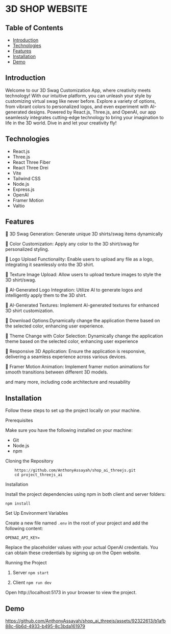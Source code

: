 # 3D SHOP WEBSITE

## Table of Contents  

- [Introduction](#introduction)
- [Technologies](#technologies)
- [Features](#features)
- [Installation](#installation)
- [Demo](#demo)

## Introduction

Welcome to our 3D Swag Customization App, where creativity meets technology! With our intuitive platform, you can unleash your style by customizing
virtual swag like never before. Explore a variety of options, from vibrant colors to personalized logos, and even experiment with AI-generated designs. 
Powered by React.js, Three.js, and OpenAI, our app seamlessly integrates cutting-edge technology to bring your imagination to life in the 3D world.
Dive in and let your creativity fly!

## Technologies

- React.js
- Three.js
- React Three Fiber
- React Three Drei
- Vite
- Tailwind CSS
- Node.js
- Express.js
- OpenAI
- Framer Motion
- Valtio

## Features

🔹  3D Swag Generation: Generate unique 3D shirts/swag items dynamically

🔹 Color Customization: Apply any color to the 3D shirt/swag for personalized styling.

🔹 Logo Upload Functionality: Enable users to upload any file as a logo, integrating it seamlessly onto the 3D shirt.

🔹 Texture Image Upload: Allow users to upload texture images to style the 3D shirt/swag.

🔹 AI-Generated Logo Integration: Utilize AI to generate logos and intelligently apply them to the 3D shirt.

🔹 AI-Generated Textures: Implement AI-generated textures for enhanced 3D shirt customization.

🔹 Download Options:Dynamically change the application theme based on the selected color, enhancing user experience.

🔹 Theme Change with Color Selection: Dynamically change the application theme based on the selected color, enhancing user experience

🔹 Responsive 3D Application: Ensure the application is responsive, delivering a seamless experience across various devices.

🔹 Framer Motion Animation: Implement framer motion animations for smooth transitions between different 3D models.

and many more, including code architecture and reusability


## Installation 

Follow these steps to set up the project locally on your machine.

Prerequisites

Make sure you have the following installed on your machine:

 - Git
 - Node.js
 - npm 

Cloning the Repository

```
    https://github.com/AnthonyAssayah/shop_ai_threejs.git
    cd project_threejs_ai
```
Installation

Install the project dependencies using npm in both client and server folders:

```
npm install
```

Set Up Environment Variables

Create a new file named ```.env``` in the root of your project and add the following content:
```
OPENAI_API_KEY=
```

Replace the placeholder values with your actual OpenAI credentials. You can obtain these credentials by signing up on the Open website.

Running the Project

  1. Server
  ``` npm start ```
  
  2. Client
  ``` npm run dev ```

Open http://localhost:5173 in your browser to view the project.

## Demo

https://github.com/AnthonyAssayah/shop_ai_threejs/assets/92322613/b1afb88c-6b6d-4933-b495-8c3bda161979

